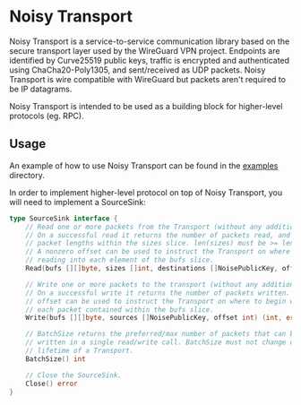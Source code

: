 # Noisy Transport

Noisy Transport is a service-to-service communication library based on the secure transport layer used by the WireGuard VPN project. Endpoints are identified by Curve25519 public keys, traffic is encrypted and authenticated using ChaCha20-Poly1305, and sent/received as UDP packets. Noisy Transport is wire compatible with WireGuard but packets aren't required to be IP datagrams.

Noisy Transport is intended to be used as a building block for higher-level protocols (eg. RPC).

## Usage

An example of how to use Noisy Transport can be found in the [examples](./examples) directory.

In order to implement higher-level protocol on top of Noisy Transport, you will need to implement a SourceSink:

```go
type SourceSink interface {
	// Read one or more packets from the Transport (without any additional headers).
	// On a successful read it returns the number of packets read, and sets
	// packet lengths within the sizes slice. len(sizes) must be >= len(bufs).
	// A nonzero offset can be used to instruct the Transport on where to begin
	// reading into each element of the bufs slice.
	Read(bufs [][]byte, sizes []int, destinations []NoisePublicKey, offset int) (int, error)

	// Write one or more packets to the transport (without any additional headers).
	// On a successful write it returns the number of packets written. A nonzero
	// offset can be used to instruct the Transport on where to begin writing from
	// each packet contained within the bufs slice.
	Write(bufs [][]byte, sources []NoisePublicKey, offset int) (int, error)

	// BatchSize returns the preferred/max number of packets that can be read or
	// written in a single read/write call. BatchSize must not change over the
	// lifetime of a Transport.
	BatchSize() int

	// Close the SourceSink.
	Close() error
}
```